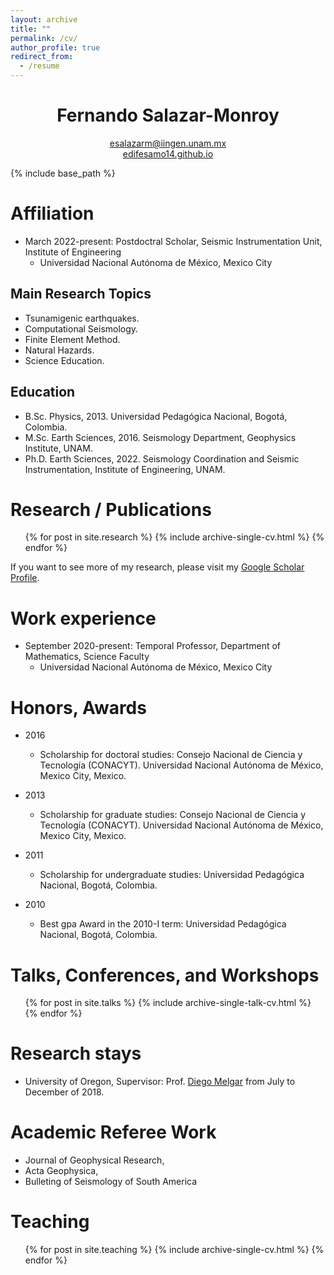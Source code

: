 ```yaml
---
layout: archive
title: ""
permalink: /cv/
author_profile: true
redirect_from:
  - /resume
---
```


<h1 align="center">Fernando Salazar-Monroy</h1>
<p 
align="center"> 
<a href="mailto:esalazarm@iingen.unam.mx?Subject=From%20github%20page" target="_top">esalazarm@iingen.unam.mx</a> 
<br>
<a href="https://edifesamo14.github.io">edifesamo14.github.io</a> 
</p>

{% include base_path %}

Affiliation
======
* March 2022-present: Postdoctral Scholar, Seismic Instrumentation Unit, Institute of Engineering
   * Universidad Nacional Autónoma de México, Mexico City 

## Main Research Topics
* Tsunamigenic earthquakes. 
* Computational Seismology. 
* Finite Element Method.
* Natural Hazards. 
* Science Education. 

## Education
* B.Sc. Physics, 2013. Universidad Pedagógica Nacional, Bogotá, Colombia.
* M.Sc. Earth Sciences, 2016. Seismology Department, Geophysics Institute, UNAM.
* Ph.D. Earth Sciences, 2022. Seismology Coordination and Seismic Instrumentation, Institute of Engineering, UNAM.

Research / Publications
=======================
  <ul>{% for post in site.research %}
    {% include archive-single-cv.html %}
  {% endfor %}</ul>

If you want to see more of my research, please visit my [Google Scholar Profile](https://scholar.google.com/citations?user=uiSgFfEAAAAJ&hl=es).

Work experience
======

* September 2020-present: Temporal Professor, Department of Mathematics, Science Faculty
   * Universidad Nacional Autónoma de México, Mexico City 


Honors, Awards
======

* 2016
   * Scholarship for doctoral studies: Consejo Nacional de Ciencia y Tecnología (CONACYT). Universidad Nacional Autónoma de México, Mexico City, Mexico.

* 2013
   * Scholarship for graduate studies: Consejo Nacional de Ciencia y Tecnología (CONACYT). Universidad Nacional Autónoma de México, Mexico City, Mexico.
   
* 2011
   * Scholarship for undergraduate studies: Universidad Pedagógica Nacional, Bogotá, Colombia.

* 2010
   * Best gpa Award in the 2010-I term: Universidad Pedagógica Nacional, Bogotá, Colombia.

Talks, Conferences, and Workshops
======
  <ul>{% for post in site.talks %}
    {% include archive-single-talk-cv.html %}
  {% endfor %}</ul>

Research stays
======
  * University of Oregon, Supervisor: Prof. [Diego Melgar](https://earthsciences.uoregon.edu/profile/dmelgarm/) from July to December of 2018.

Academic Referee Work
======
  * Journal of Geophysical Research,
  * Acta Geophysica,
  * Bulleting of Seismology of South America
  
Teaching
======
  <ul>{% for post in site.teaching %}
    {% include archive-single-cv.html %}
  {% endfor %}</ul>

